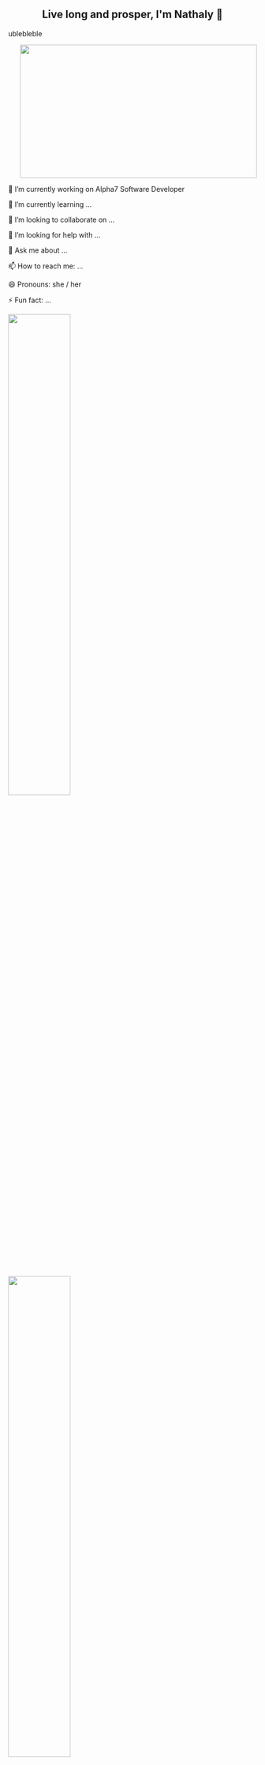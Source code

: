 <p align="center">
<h2 align="center">Live long and prosper, I'm Nathaly 🖖</h2>
 
 <p>
   ublebleble
 </p> 
 
<p align="right">

<img src="https://i.imgur.com/VUBtXys.gif" width="480" height="270" frameBorder="0" class="giphy-embed" allowFullScreen/>


   🔭 I’m currently working on Alpha7 Software Developer
  
   🌱 I’m currently learning ...
   
  👯 I’m looking to collaborate on ...
 
  🤔 I’m looking for help with ...
 
  💬 Ask me about ...
 
  📫 How to reach me: ...
 
  😄 Pronouns: she / her
 
  ⚡ Fun fact: ...

<div>
<a href="https://github.com/NathalyCristinaS">
<img width="50%" src="https://github-readme-stats.vercel.app/api/top-langs/?username=NathalyCristinaS&layout=compact&langs_count=7&theme=tokyonight"/>
<img width="50%" src="https://github-readme-stats.vercel.app/api?username=NathalyCristinaS&show_icons=true&theme=tokyonight&include_all_commits=true&count_private=true"/>
</div>

![Snake animation](https://github.com/NathalyCristinaS/NathalyCristinaS/blob/output/github-contribution-grid-snake.svg)
